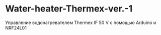 # Water-heater-Thermex-ver.-1
Управление водонагревателем Thermex IF 50 V с помощью Arduino и NRF24L01
